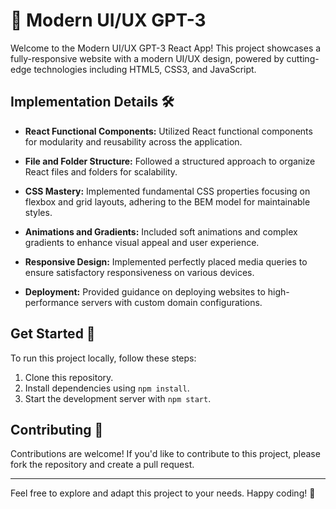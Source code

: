# 🎨 Modern UI/UX GPT-3

Welcome to the Modern UI/UX GPT-3 React App! This project showcases a fully-responsive website with a modern UI/UX design, powered by cutting-edge technologies including HTML5, CSS3, and JavaScript.

## Implementation Details 🛠️

- **React Functional Components:** Utilized React functional components for modularity and reusability across the application.
  
- **File and Folder Structure:** Followed a structured approach to organize React files and folders for scalability.
  
- **CSS Mastery:** Implemented fundamental CSS properties focusing on flexbox and grid layouts, adhering to the BEM model for maintainable styles.
  
- **Animations and Gradients:** Included soft animations and complex gradients to enhance visual appeal and user experience.
  
- **Responsive Design:** Implemented perfectly placed media queries to ensure satisfactory responsiveness on various devices.
  
- **Deployment:** Provided guidance on deploying websites to high-performance servers with custom domain configurations.

## Get Started 🚀

To run this project locally, follow these steps:

1. Clone this repository.
2. Install dependencies using `npm install`.
3. Start the development server with `npm start`.

## Contributing 🤝

Contributions are welcome! If you'd like to contribute to this project, please fork the repository and create a pull request.

---

Feel free to explore and adapt this project to your needs. Happy coding! 🌟
